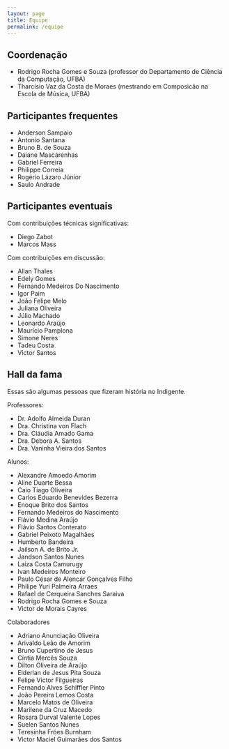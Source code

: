 ```yaml
---
layout: page
title: Equipe
permalink: /equipe
---
```


## Coordenação

- Rodrigo Rocha Gomes e Souza (professor do Departamento de Ciência da Computação, UFBA)
- Tharcísio Vaz da Costa de Moraes (mestrando em Composicão na Escola de Música, UFBA)

## Participantes frequentes

- Anderson Sampaio
- Antonio Santana
- Bruno B. de Souza
- Daiane Mascarenhas
- Gabriel Ferreira
- Philippe Correia
- Rogério Lázaro Júnior
- Saulo Andrade

## Participantes eventuais

Com contribuições técnicas significativas:

- Diego Zabot
- Marcos Mass

Com contribuições em discussão:

- Allan Thales
- Edely Gomes
- Fernando Medeiros Do Nascimento
- Igor Paim
- João Felipe Melo
- Juliana Oliveira
- Júlio Machado
- Leonardo Araújo
- Maurício Pamplona
- Simone Neres
- Tadeu Costa
- Victor Santos

## Hall da fama

Essas são algumas pessoas que fizeram história no Indigente.

Professores:

- Dr. Adolfo Almeida Duran
- Dra. Christina von Flach
- Dra. Cláudia Amado Gama
- Dra. Debora A. Santos
- Dra. Vaninha Vieira dos Santos

Alunos:

- Alexandre Amoedo Amorim
- Aline Duarte Bessa
- Caio Tiago Oliveira
- Carlos Eduardo Benevides Bezerra 
- Enoque Brito dos Santos
- Fernando Medeiros do Nascimento
- Flávio Medina Araújo
- Flávio Santos Conterato
- Gabriel Peixoto Magalhães
- Humberto Bandeira
- Jailson A. de Brito Jr.
- Jandson Santos Nunes
- Laíza Costa Camurugy
- Ivan Medeiros Monteiro
- Paulo César de Alencar Gonçalves Filho
- Philipe Yuri Palmeira Arraes
- Rafael de Cerqueira Sanches Saraiva
- Rodrigo Rocha Gomes e Souza
- Victor de Morais Cayres

Colaboradores

- Adriano Anunciação Oliveira
- Arivaldo Leão de Amorim
- Bruno Cupertino de Jesus
- Cíntia Mercês Souza
- Dilton Oliveira de Araújo
- Elderlan de Jesus Pita Souza
- Felipe Victor Filgueiras
- Fernando Alves Schiffler Pinto
- João Pereira Lemos Costa
- Marcelo Matos de Oliveira
- Marilene da Cruz Macedo
- Rosara Durval Valente Lopes
- Suelen Santos Nunes
- Teresinha Fróes Burnham
- Victor Maciel Guimarães dos Santos


